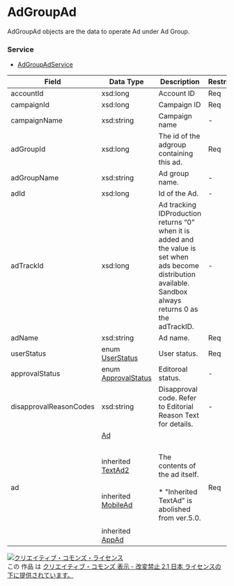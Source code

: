 # AdGroupAd
AdGroupAd objects are the data to operate Ad under Ad Group.
### Service
+ [AdGroupAdService](../services/AdGroupAdService.md)

| Field | Data Type | Description | Restrictions | 
|---|---|---|---|
| accountId| xsd:long| Account ID| Req| Req| Req |
| campaignId| xsd:long| Campaign ID| Req| Req| Req |
| campaignName| xsd:string| Campaign name| -| -| - |
| adGroupId| xsd:long| The id of the adgroup containing this ad.| Req| Req| Req |
| adGroupName| xsd:string| Ad group name.| -| -| - |
| adId| xsd:long| Id of the Ad.| -| Req| Req |
| adTrackId| xsd:long| Ad tracking IDProduction returns “0” when it is added and the value is set when ads become distribution available. Sandbox always returns 0 as the adTrackID.| -| -| - |
| adName| xsd:string| Ad name.| Req| Opt| - |
| userStatus| enum<br><a href="./UserStatus.md">UserStatus</a>| User status.| Req| Opt| - |
| approvalStatus| enum<br><a href="./ApprovalStatus.md">ApprovalStatus</a>| Editoroal status.| -| -| - |
| disapprovalReasonCodes| xsd:string| Disapproval code. Refer to Editorial Reason Text for details.| -| -| - |
| ad| <a href="./Ad.md">Ad</a><br><br><br>			inherited <a href="./TextAd2.md">TextAd2</a><br><br><br>			inherited <a href="./MobileAd.md">MobileAd</a><br><br><br>			inherited <a href="./AppAd.md">AppAd</a>| The contents of the ad itself.<br><br>		* "Inherited TextAd" is abolished from ver.5.0.| Req| -| - |
<a rel="license" href="http://creativecommons.org/licenses/by-nd/2.1/jp/"><img alt="クリエイティブ・コモンズ・ライセンス" style="border-width:0" src="https://i.creativecommons.org/l/by-nd/2.1/jp/88x31.png" /></a><br />この 作品 は <a rel="license" href="http://creativecommons.org/licenses/by-nd/2.1/jp/">クリエイティブ・コモンズ 表示 - 改変禁止 2.1 日本 ライセンスの下に提供されています。</a>

